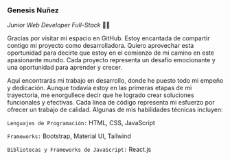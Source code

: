 ### Genesis Nuñez
*Junior Web Developer Full-Stack*
👋😄

Gracias por visitar mi espacio en GitHub. Estoy encantada de compartir contigo mi proyecto como desarrolladora. Quiero aprovechar esta oportunidad para decirte que estoy en el comienzo de mi camino en este apasionante mundo. Cada proyecto representa un desafío emocionante y una oportunidad para aprender y crecer.

Aquí encontrarás mi trabajo en desarrollo, donde he puesto todo mi empeño y dedicación. Aunque todavía estoy en las primeras etapas de mi trayectoria, me enorgullece decir que he logrado crear soluciones funcionales y efectivas. Cada línea de código representa mi esfuerzo por ofrecer un trabajo de calidad. Algunas de mis habilidades técnicas incluyen:

`Lenguajes de Programación:` HTML, CSS, JavaScript 

`Frameworks:` Bootstrap, Material UI, Tailwind

`Bibliotecas y Frameworks de JavaScript:` React.js


<!--
**genesis-nf/genesis-nf** is a ✨ _special_ ✨ repository because its `README.md` (this file) appears on your GitHub profile.

Here are some ideas to get you started:

- 🔭 I’m currently working on ...
- 🌱 I’m currently learning ...
- 👯 I’m looking to collaborate on ...
- 🤔 I’m looking for help with ...
- 💬 Ask me about ...
- 📫 How to reach me: ...
-  Pronouns: ...
-  Fun fact: ...
-->
